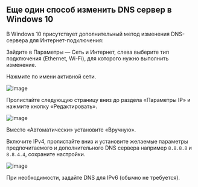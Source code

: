 ## Еще один способ изменить DNS сервер в Windows 10

В Windows 10 присутствует дополнительный метод изменения DNS-сервера для Интернет-подключения:

Зайдите в Параметры — Сеть и Интернет, слева выберите тип подключения (Ethernet, Wi-Fi), для которого нужно выполнить изменение.

Нажмите по имени активной сети.

![image](https://github.com/user-attachments/assets/e53bbe99-a739-4961-b089-62aeedeb70a4)

Пролистайте следующую страницу вниз до раздела «Параметры IP» и нажмите кнопку «Редактировать».

![image](https://github.com/user-attachments/assets/922b37af-4355-4367-aac9-536c2357ca5b)

Вместо «Автоматически» установите «Вручную».

Включите IPv4, пролистайте вниз и установите желаемые параметры предпочитаемого и дополнительного DNS сервера например `8.8.8.8` и `8.8.4.4`, сохраните настройки.

![image](https://github.com/user-attachments/assets/32f9c01b-cc1f-41bb-9995-ad6d26377aef)

При необходимости, задайте DNS для IPv6 (обычно не требуется).
